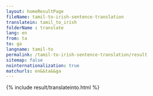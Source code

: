 ```yaml
---
layout: homeResultPage
fileName: tamil-to-irish-sentence-translation
translatein: tamil_to_irish
folderName : translate
lang: en
from: ta
to: ga
langname: tamil-to
permalink: /tamil-to-irish-sentence-translation/result
sitemap: false
nointernationalization: true
matchurls: en&&ta&&ga
---
```

{% include result/translateinto.html %}

<script src="/js/result/translation.js" data-foldername="{{page.folderName}}" data-lang="{{page.lang}}"></script>
